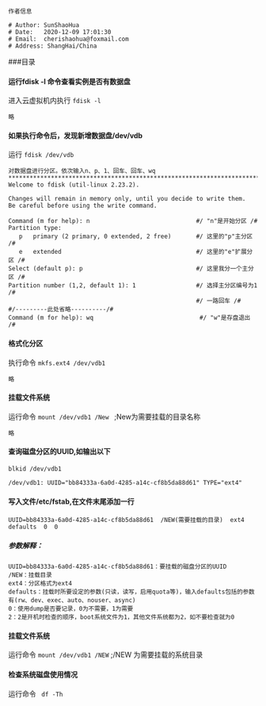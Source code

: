 `作者信息`
```
# Author: SunShaoHua
# Date:   2020-12-09 17:01:30
# Email:  cherishaohua@foxmail.com
# Address: ShangHai/China
```


###目录

#### 运行fdisk -l 命令查看实例是否有数据盘
进入云虚拟机内执行 `fdisk -l` 
```
略
```

#### 如果执行命令后，发现新增数据盘/dev/vdb

运行 `fdisk /dev/vdb` 
```
对数据盘进行分区。依次输入n、p、1、回车、回车、wq
**************************************************************************
Welcome to fdisk (util-linux 2.23.2).

Changes will remain in memory only, until you decide to write them.
Be careful before using the write command.

Command (m for help): n                              #/ "n"是开始分区 /#                                              
Partition type:
   p   primary (2 primary, 0 extended, 2 free)       #/ 这里的"p"主分区 /#
   e   extended                                      #/ 这里的"e"扩展分区 /#
Select (default p): p                                #/ 这里我分一个主分区 /#
Partition number (1,2, default 1): 1                 #/ 选择主分区编号为1 /#
                                                     #/ 一路回车 /#
#/---------此处省略----------/#
Command (m for help): wq                              #/ "w"是存盘退出 /#
```

#### 格式化分区
执行命令 `mkfs.ext4 /dev/vdb1`
```
略
```

#### 挂载文件系统
运行命令 `mount /dev/vdb1 /New `  ;New为需要挂载的目录名称
```
略
```

#### 查询磁盘分区的UUID,如输出以下
`blkid /dev/vdb1`
```
/dev/vdb1: UUID="bb84333a-6a0d-4285-a14c-cf8b5da88d61" TYPE="ext4"
```


#### 写入文件/etc/fstab,在文件末尾添加一行
```
UUID=bb84333a-6a0d-4285-a14c-cf8b5da88d61  /NEW(需要挂载的目录)  ext4  defaults  0  0
```

##### 参数解释：
```
UUID=bb84333a-6a0d-4285-a14c-cf8b5da88d61：要挂载的磁盘分区的UUID
/NEW：挂载目录
ext4：分区格式为ext4
defaults：挂载时所要设定的参数(只读，读写，启用quota等)，输入defaults包括的参数有(rw、dev、exec、auto、nouser、async)
0：使用dump是否要记录，0为不需要，1为需要
2：2是开机时检查的顺序，boot系统文件为1，其他文件系统都为2，如不要检查就为0
```

#### 挂载文件系统 
运行命令 `mount /dev/vdb1 /NEW` ;/NEW 为需要挂载的系统目录

#### 检查系统磁盘使用情况
运行命令 ` df -Th`
